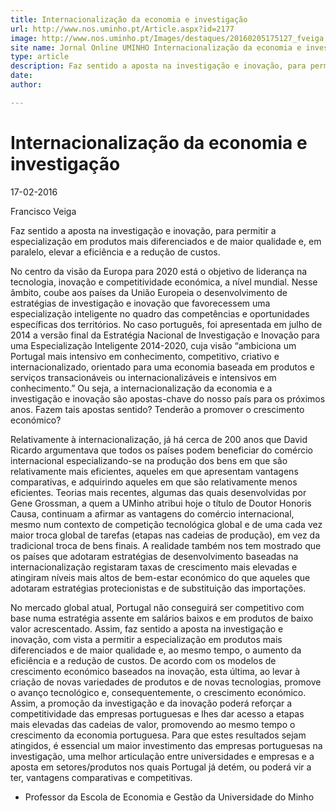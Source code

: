 ```yaml
---
title: Internacionalização da economia e investigação
url: http://www.nos.uminho.pt/Article.aspx?id=2177
image: http://www.nos.uminho.pt/Images/destaques/20160205175127_fveiga.jpg
site name: Jornal Online UMINHO Internacionalização da economia e investigação
type: article
description: Faz sentido a aposta na investigação e inovação, para permitir a especialização em produtos mais diferenciados e de maior qualidade e, em paralelo, elevar a eficiência e a redução de custos.
date: 
author: 

---
```

# Internacionalização da economia e investigação


17-02-2016

Francisco Veiga

Faz sentido a aposta na investigação e inovação, para permitir a especialização em produtos mais diferenciados e de maior qualidade e, em paralelo, elevar a eficiência e a redução de custos.

No centro da visão da Europa para 2020 está o objetivo de liderança na tecnologia, inovação e competitividade económica, a nível mundial. Nesse âmbito, coube aos países da União Europeia o desenvolvimento de estratégias de investigação e inovação que favorecessem uma especialização inteligente no quadro das competências e oportunidades específicas dos territórios. No caso português, foi apresentada em julho de 2014 a versão final da Estratégia Nacional de Investigação e Inovação para uma Especialização Inteligente 2014-2020, cuja visão “ambiciona um Portugal mais intensivo em conhecimento, competitivo, criativo e internacionalizado, orientado para uma economia baseada em produtos e serviços transacionáveis ou internacionalizáveis e intensivos em conhecimento.” Ou seja, a internacionalização da economia e a investigação e inovação são apostas-chave do nosso país para os próximos anos. Fazem tais apostas sentido? Tenderão a promover o crescimento económico?

Relativamente à internacionalização, já há cerca de 200 anos que David Ricardo argumentava que todos os países podem beneficiar do comércio internacional especializando-se na produção dos bens em que são relativamente mais eficientes, aqueles em que apresentam vantagens comparativas, e adquirindo aqueles em que são relativamente menos eficientes. Teorias mais recentes, algumas das quais desenvolvidas por Gene Grossman, a quem a UMinho atribui hoje o título de Doutor Honoris Causa, continuam a afirmar as vantagens do comércio internacional, mesmo num contexto de competição tecnológica global e de uma cada vez maior troca global de tarefas (etapas nas cadeias de produção), em vez da tradicional troca de bens finais. A realidade também nos tem mostrado que os países que adotaram estratégias de desenvolvimento baseadas na internacionalização registaram taxas de crescimento mais elevadas e atingiram níveis mais altos de bem-estar económico do que aqueles que adotaram estratégias protecionistas e de substituição das importações.

No mercado global atual, Portugal não conseguirá ser competitivo com base numa estratégia assente em salários baixos e em produtos de baixo valor acrescentado. Assim, faz sentido a aposta na investigação e inovação, com vista a permitir a especialização em produtos mais diferenciados e de maior qualidade e, ao mesmo tempo, o aumento da eficiência e a redução de custos. De acordo com os modelos de crescimento económico baseados na inovação, esta última, ao levar à criação de novas variedades de produtos e de novas tecnologias, promove o avanço tecnológico e, consequentemente, o crescimento económico. Assim, a promoção da investigação e da inovação poderá reforçar a competitividade das empresas portuguesas e lhes dar acesso a etapas mais elevadas das cadeias de valor, promovendo ao mesmo tempo o crescimento da economia portuguesa. Para que estes resultados sejam atingidos, é essencial um maior investimento das empresas portuguesas na investigação, uma melhor articulação entre universidades e empresas e a aposta em setores/produtos nos quais Portugal já detém, ou poderá vir a ter, vantagens comparativas e competitivas.

* Professor da Escola de Economia e Gestão da Universidade do Minho 

